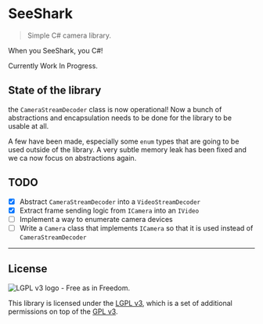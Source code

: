# SeeShark

> Simple C# camera library.

When you SeeShark, you C#!

Currently Work In Progress.

## State of the library

the `CameraStreamDecoder` class is now operational! Now a bunch of abstractions and encapsulation needs to be done for the library to be usable at all.

A few have been made, especially some `enum` types that are going to be used outside of the library.
A very subtle memory leak has been fixed and we ca now focus on abstractions again.

## TODO

- [x] Abstract `CameraStreamDecoder` into a `VideoStreamDecoder`
- [x] Extract frame sending logic from `ICamera` into an `IVideo`
- [ ] Implement a way to enumerate camera devices
- [ ] Write a `Camera` class that implements `ICamera` so that it is used instead of `CameraStreamDecoder`

***

## License

![LGPL v3 logo - Free as in Freedom.](https://www.gnu.org/graphics/lgplv3-with-text-154x68.png)

This library is licensed under the [LGPL v3](LICENSE.LESSER.md), which is a set of additional permissions on top of the [GPL v3](LICENSE.md).
